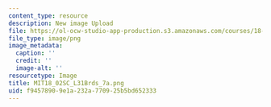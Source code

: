 ```yaml
---
content_type: resource
description: New image Upload
file: https://ol-ocw-studio-app-production.s3.amazonaws.com/courses/18-02sc-multivariable-calculus-fall-2010/f94578909e1a232a770925b5bd652333_MIT18_02SC_L31Brds_7a.png
file_type: image/png
image_metadata:
  caption: ''
  credit: ''
  image-alt: ''
resourcetype: Image
title: MIT18_02SC_L31Brds_7a.png
uid: f9457890-9e1a-232a-7709-25b5bd652333
---
```

